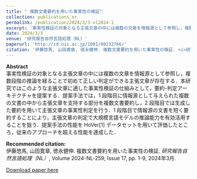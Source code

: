 ```yaml
---
title: " 複数文書要約を用いた事実性の検証"
collection: publications_nr
permalink: /publication/2024/3/3-nl2024-1
excerpt: '事実性検証の対象となる主張文章の中には複数の文章を情報源として参照し，複数段階の推論を経ることで初めて正しい判定ができる主張文章が存在する．本研究ではこのような主張文章に適した事実性検証の仕組みとして，要約-判定アーキテクチャを提案する．提案手法では，1 段階目に情報源として与えられた複数の文書の中から主張文章を支持する部分を複数文書要約し，2 段階目では生成した要約を用いて主張文章の事実性判定を行う．1 段階目で情報源の文書を短く要約することにより，主張文章の判定で大規模言語モデルの推論能力を有効活用することを狙う．提案手法の性能を HoVer[1] データセットを用いて評価したところ，従来のアプローチを超える性能を達成した．'
date: 2024/3/3
venue: '研究報告自然言語処理（NL）'
paperurl: 'http://id.nii.ac.jp/1001/00232766/'
citation: '伊藤悠馬, 山田寛章, 徳永健伸. 複数文書要約を用いた事実性の検証. <i>研究報告自然言語処理（NL）</i>, Volume 2024-NL-259, Issue 17, pp. 1-9, 2024年3月.'
---
```

**Abstract**   
事実性検証の対象となる主張文章の中には複数の文章を情報源として参照し，複数段階の推論を経ることで初めて正しい判定ができる主張文章が存在する．本研究ではこのような主張文章に適した事実性検証の仕組みとして，要約-判定アーキテクチャを提案する．提案手法では，1 段階目に情報源として与えられた複数の文書の中から主張文章を支持する部分を複数文書要約し，2 段階目では生成した要約を用いて主張文章の事実性判定を行う．1 段階目で情報源の文書を短く要約することにより，主張文章の判定で大規模言語モデルの推論能力を有効活用することを狙う．提案手法の性能を HoVer[1] データセットを用いて評価したところ，従来のアプローチを超える性能を達成した．

**Recommended citation:**   
伊藤悠馬, 山田寛章, 徳永健伸. 複数文書要約を用いた事実性の検証. <i>研究報告自然言語処理（NL）</i>, Volume 2024-NL-259, Issue 17, pp. 1-9, 2024年3月.

<a href='http://id.nii.ac.jp/1001/00232766/'>Download paper here</a>
